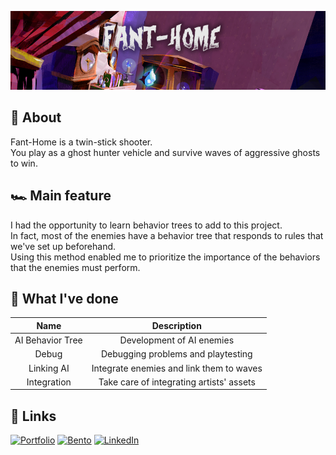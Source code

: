 ![Banner](Assets/BannerFH.png)

## 📝 About

Fant-Home is a twin-stick shooter.  
You play as a ghost hunter vehicle and survive waves of aggressive ghosts to win.

## 🏎️ Main feature

I had the opportunity to learn behavior trees to add to this project.  
In fact, most of the enemies have a behavior tree that responds to rules that we've set up beforehand.  
Using this method enabled me to prioritize the importance of the behaviors that the enemies must perform. 

## 💼 What I've done

| Name             | Description                       |
| :--------------: | :-------------------------------: |
| AI Behavior Tree | Development of AI enemies         |
| Debug            | Debugging problems and playtesting |
| Linking AI       | Integrate enemies and link them to waves |
| Integration      | Take care of integrating artists' assets |

## 🔗 Links

[![Portfolio](https://img.shields.io/badge/portfolio-000000?style=for-the-badge)](https://mduflot.github.io/Portfolio/index.html)
[![Bento](https://img.shields.io/badge/bento-768CFF?style=for-the-badge&logo=bento&logoColor=white)](https://bento.me/maximeduflot/)
[![LinkedIn](https://img.shields.io/badge/linkedin-0A66C2?style=for-the-badge)](https://www.linkedin.com/in/maxime-duflot/)